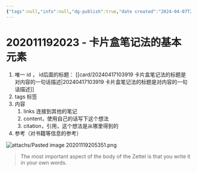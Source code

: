 ```yaml
---
{"tags":null,"info":null,"dg-publish":true,"date created":"2024-04-07T23:16:10+08:00","date modified":"2024-04-17T22:48:01+08:00","aliases":[],"permalink":"/card/卡片盒笔记法/202011192023 - 卡片盒笔记法的基本元素/","dgPassFrontmatter":true,"noteIcon":"2","created":"2024-04-07T23:16:10+08:00","updated":"2024-04-17T22:48:01+08:00"}
---
```



# 202011192023 - 卡片盒笔记法的基本元素

1.  唯一 id ， id后面的标题： [[card/20240417103919 卡片盒笔记法的标题是对内容的一句话描述\|20240417103919 卡片盒笔记法的标题是对内容的一句话描述]]
2.  tags 标签
3.  内容
	1.  links 连接到其他的笔记
	2. content，使用自己的话写下这个想法
	3. citation，引用，这个想法是从哪里得到的
4.  参考（对书籍等信息的参考）

![attachs/Pasted image 20201119205351.png](/img/user/attachs/Pasted%20image%2020201119205351.png)

> The most important aspect of the body of the Zettel is that you write it in your own words.
